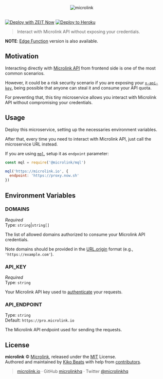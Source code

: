 <div align="center">
  <img src="https://cdn.microlink.io/banner/proxy.png" alt="microlink">
  <br><br>
</div>

[![Deploy with ZEIT Now](https://zeit.co/button)](https://zeit.co/new/project?template=https://github.com/microlinkhq/proxy)
[![Deploy to Heroku](https://www.herokucdn.com/deploy/button.svg)](https://heroku.com/deploy)

> Interact with Microlink API without exposing your credentials.

**NOTE**: [Edge Function](https://github.com/microlinkhq/edge-proxy) version is also available.

## Motivation

Interacting directly with [Microlink API](https://microlink.io/docs/api/getting-started/overview) from frontend side is one of the most common scenarios.

However, it could be a risk security scenario if you are exposing your [`x-api-key`](https://microlink.io/docs/api/api-basics/authentication), being possible that anyone can steal it and consume your API quota.

For preventing that, this tiny microservice allows you interact with Microlink API without compromising your credentials.

## Usage

Deploy this microservice, setting up the necessaries environment variables.

After that, every time you need to interact with Microlink API, just call the microservice URL instead.

If you are using [`mql`](https://github.com/microlinkhq/mql), setup it as `endpoint` parameter:

```js
const mql = require('@microlink/mql')

mql('https://microlink.io', {
  endpoint: 'https://proxy.now.sh'
})
```

## Environment Variables

### DOMAINS

*Required*</br>
Type: `string`|`string[]`

The list of allowed domains authorized to consume your Microlink API credentials.

Note domains should be provided in the [URL.origin](https://developer.mozilla.org/en-US/docs/Web/API/URL/origin) format (e.g., `'https://example.com'`).

### API_KEY

*Required*</br>
Type: `string`

Your Microlink API key used to [authenticate](https://microlink.io/docs/api/api-basics/authentication) your requests.

### API_ENDPOINT

Type: `string`</br>
Default: `https://pro.microlink.io`

The Microlink API endpoint used for sending the requests.

## License

**microlink** © [Microlink](https://microlink.io), released under the [MIT](https://github.com/microlinkhq/proxy/blob/master/LICENSE.md) License.<br>
Authored and maintained by [Kiko Beats](https://kikobeats.com) with help from [contributors](https://github.com/microlinkhq/proxy/contributors).

> [microlink.io](https://microlink.io) · GitHub [microlinkhq](https://github.com/microlinkhq) · Twitter [@microlinkhq](https://twitter.com/microlinkhq)
